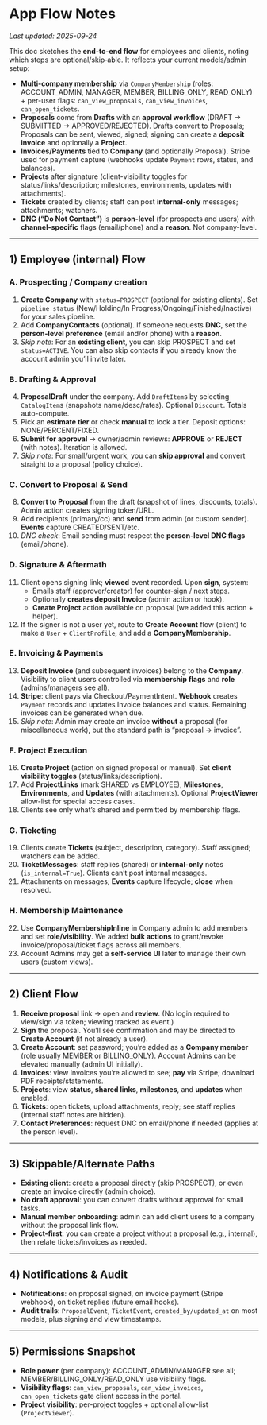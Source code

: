 # App Flow Notes
_Last updated: 2025-09-24_

This doc sketches the **end-to-end flow** for employees and clients, noting which steps are optional/skip‑able. It reflects your current models/admin setup:

- **Multi-company membership** via `CompanyMembership` (roles: ACCOUNT_ADMIN, MANAGER, MEMBER, BILLING_ONLY, READ_ONLY) + per-user flags: `can_view_proposals`, `can_view_invoices`, `can_open_tickets`.
- **Proposals** come from **Drafts** with an **approval workflow** (DRAFT → SUBMITTED → APPROVED/REJECTED). Drafts convert to Proposals; Proposals can be sent, viewed, signed; signing can create a **deposit invoice** and optionally a **Project**.
- **Invoices/Payments** tied to **Company** (and optionally Proposal). Stripe used for payment capture (webhooks update `Payment` rows, status, and balances).
- **Projects** after signature (client-visibility toggles for status/links/description; milestones, environments, updates with attachments).
- **Tickets** created by clients; staff can post **internal-only** messages; attachments; watchers.
- **DNC (“Do Not Contact”)** is **person-level** (for prospects and users) with **channel-specific** flags (email/phone) and a **reason**. Not company-level.

---

## 1) Employee (internal) Flow

### A. Prospecting / Company creation
1. **Create Company** with `status=PROSPECT` (optional for existing clients). Set `pipeline_status` (New/Holding/In Progress/Ongoing/Finished/Inactive) for your sales pipeline.
2. Add **CompanyContacts** (optional). If someone requests **DNC**, set the **person-level preference** (email and/or phone) with a **reason**.
3. _Skip note_: For an **existing client**, you can skip PROSPECT and set `status=ACTIVE`. You can also skip contacts if you already know the account admin you’ll invite later.

### B. Drafting & Approval
4. **ProposalDraft** under the company. Add `DraftItem`s by selecting `CatalogItem`s (snapshots name/desc/rates). Optional `Discount`. Totals auto-compute.
5. Pick an **estimate tier** or check **manual** to lock a tier. Deposit options: NONE/PERCENT/FIXED.
6. **Submit for approval** → owner/admin reviews: **APPROVE** or **REJECT** (with notes). Iteration is allowed.
7. _Skip note_: For small/urgent work, you can **skip approval** and convert straight to a proposal (policy choice).

### C. Convert to Proposal & Send
8. **Convert to Proposal** from the draft (snapshot of lines, discounts, totals). Admin action creates signing token/URL.
9. Add recipients (primary/cc) and **send** from admin (or custom sender). **Events** capture CREATED/SENT/etc.
10. _DNC check_: Email sending must respect the **person-level DNC flags** (email/phone).

### D. Signature & Aftermath
11. Client opens signing link; **viewed** event recorded. Upon **sign**, system:
    - Emails staff (approver/creator) for counter-sign / next steps.
    - Optionally **creates deposit Invoice** (admin action or hook).
    - **Create Project** action available on proposal (we added this action + helper).
12. If the signer is not a user yet, route to **Create Account** flow (client) to make a `User` + `ClientProfile`, and add a **CompanyMembership**.

### E. Invoicing & Payments
13. **Deposit Invoice** (and subsequent invoices) belong to the **Company**. Visibility to client users controlled via **membership flags** and **role** (admins/managers see all).
14. **Stripe**: client pays via Checkout/PaymentIntent. **Webhook** creates `Payment` records and updates Invoice balances and status. Remaining invoices can be generated when due.
15. _Skip note_: Admin may create an invoice **without** a proposal (for miscellaneous work), but the standard path is “proposal → invoice”.

### F. Project Execution
16. **Create Project** (action on signed proposal or manual). Set **client visibility toggles** (status/links/description).
17. Add **ProjectLinks** (mark SHARED vs EMPLOYEE), **Milestones**, **Environments**, and **Updates** (with attachments). Optional **ProjectViewer** allow-list for special access cases.
18. Clients see only what’s shared and permitted by membership flags.

### G. Ticketing
19. Clients create **Tickets** (subject, description, category). Staff assigned; watchers can be added.
20. **TicketMessages**: staff replies (shared) or **internal-only** notes (`is_internal=True`). Clients can’t post internal messages.
21. Attachments on messages; **Events** capture lifecycle; **close** when resolved.

### H. Membership Maintenance
22. Use **CompanyMembershipInline** in Company admin to add members and set **role/visibility**. We added **bulk actions** to grant/revoke invoice/proposal/ticket flags across all members.
23. Account Admins may get a **self-service UI** later to manage their own users (custom views).

---

## 2) Client Flow

1. **Receive proposal** link → open and **review**. (No login required to view/sign via token; viewing tracked as event.)
2. **Sign** the proposal. You’ll see confirmation and may be directed to **Create Account** (if not already a user).
3. **Create Account**: set password; you’re added as a **Company member** (role usually MEMBER or BILLING_ONLY). Account Admins can be elevated manually (admin UI initially).
4. **Invoices**: view invoices you’re allowed to see; **pay** via Stripe; download PDF receipts/statements.
5. **Projects**: view **status**, **shared links**, **milestones**, and **updates** when enabled.
6. **Tickets**: open tickets, upload attachments, reply; see staff replies (internal staff notes are hidden).
7. **Contact Preferences**: request DNC on email/phone if needed (applies at the person level).

---

## 3) Skippable/Alternate Paths

- **Existing client**: create a proposal directly (skip PROSPECT), or even create an invoice directly (admin choice).
- **No draft approval**: you can convert drafts without approval for small tasks.
- **Manual member onboarding**: admin can add client users to a company without the proposal link flow.
- **Project-first**: you can create a project without a proposal (e.g., internal), then relate tickets/invoices as needed.

---

## 4) Notifications & Audit

- **Notifications**: on proposal signed, on invoice payment (Stripe webhook), on ticket replies (future email hooks).
- **Audit trails**: `ProposalEvent`, `TicketEvent`, `created_by/updated_at` on most models, plus signing and view timestamps.

---

## 5) Permissions Snapshot

- **Role power** (per company): ACCOUNT_ADMIN/MANAGER see all; MEMBER/BILLING_ONLY/READ_ONLY use visibility flags.
- **Visibility flags**: `can_view_proposals`, `can_view_invoices`, `can_open_tickets` gate client access in the portal.
- **Project visibility**: per-project toggles + optional allow-list (`ProjectViewer`).

